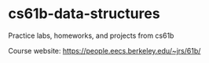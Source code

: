 # cs61b-data-structures
Practice labs, homeworks, and projects from cs61b

Course website: https://people.eecs.berkeley.edu/~jrs/61b/
